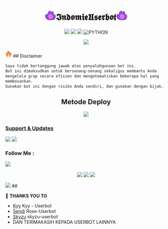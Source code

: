 <h1 align="center"><img src="./resources/extras/Indomiepurple.gif" width="35px">𝕴𝖓𝖉𝖔𝖒𝖎𝖊𝖀𝖘𝖊𝖗𝖇𝖔𝖙<img src="./resources/extras/Indomiepurple.gif" width="35px"></h1>

<p align="center">
    <a href="https://github.com/indomiegorengsatu/IndomieUserbot/commits/IndomieUserbot"><img src="https://img.shields.io/github/last-commit/indomiegorengsatu/IndomieUserbot?color=ff0000&logo=github&logoColor=ffffff&style=for-the-badge" /></a>
    <a href="https://github.com/indomiegorengsatu/IndomieUserbot"> <img src="https://img.shields.io/github/repo-size/indomiegorengsatu/IndomieUserbot?logo=github&style=for-the-badge" /></a>
    <a href="https://pypi.org/project/Telethon/"><img src="https://img.shields.io/pypi/v/telethon?color=important&label=telethon&logo=python&logoColor=brightgreen&style=for-the-badge" /></a>
    <img alt="PYTHON" src="https://img.shields.io/badge/PYTHON-v3.9.6-purple?style=for-the-badge&logo=appveyor"/>
    </p>


<p align="center">
  <img src="https://telegra.ph/file/3aeb0f9581ffb876e8bc5.png">
</p>


<img src="./resources/extras/GeezFire.gif" width="20px"> ## Disclaimer

```
Saya tidak bertanggung jawab atas penyalahgunaan bot ini.
Bot ini dimaksudkan untuk bersenang-senang sekaligus membantu Anda
mengelola grup secara efisien dan mengotomatiskan beberapa hal yang membosankan.
Gunakan bot ini dengan risiko Anda sendiri, dan gunakan dengan bijak.
```


<h2 align="center">
   Metode Deploy
</h2>

<p align="center">
<a href="https://dashboard.heroku.com/new?template=https://github.com/indomiegorengsatu/IndomieUserbot"><img src="https://img.shields.io/badge/Deploy%20To%20Heroku-blueviolet?style=for-the-badge&logo=heroku" width="250""/</a>  


### Support & Updates 
<a href="https://t.me/IndomieStore"><img src="https://img.shields.io/badge/Join-Channel%20Store-red.svg?style=for-the-badge&logo=Telegram"></a> <a href="https://t.me/IndomieProject"><img src="https://img.shields.io/badge/Join-Updates%20Channel-white.svg?style=for-the-badge&logo=Telegram"></a>

### Follow Me :
</p>
<img src="https://user-images.githubusercontent.com/73097560/115834477-dbab4500-a447-11eb-908a-139a6edaec5c.gif">
    <p align="center"> 
    <a href="https://t.me/indomiestore" target="blank"><img src="https://img.icons8.com/nolan/55/telegram-app.png" /></a>
    <a href="https://t.me/indomieproject" target="blank"><img src="https://img.icons8.com/nolan/55/telegram-app.png" /></a>
    <a href="https://instagram.com/w1thmyluv" target="blank"><img src="https://img.icons8.com/nolan/55/instagram-new.png" /></a>
</p>
<img src="https://user-images.githubusercontent.com/73097560/115834477-dbab4500-a447-11eb-908a-139a6edaec5c.gif">
##

🔰 **THANKS YOU TO**
*   [Kyy](https://github.com/muhammadrizky16/Kyy-Userbot)   Kyy - Userbot
*   [Sendi](https://github.com/SendiAp/Rose-Userbot)   Rose-Userbot
*   [Skyzu](https://github.com/Skyzu/skyzu-userbot)   skyzu-userbot
*   DAN TERIMAKASIH KEPADA USERBOT LAINNYA

